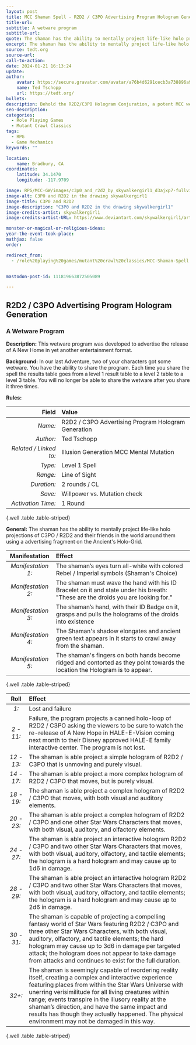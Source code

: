 ```yaml
---
layout: post
title: MCC Shaman Spell - R2D2 / C3PO Advertising Program Hologram Generation
title-url: 
subtitle: A wetware program
subtitle-url: 
quote: The shaman has the ability to mentally project life-like holo projections of C3PO / R2D2 and their friends in the world around them using a advertising fragment on the Ancient's Holo-Grid.  
excerpt: The shaman has the ability to mentally project life-like holo projections of C3PO / R2D2 and their friends in the world around them using a advertising fragment on the Ancient's Holo-Grid.  
source: tedt.org
source-url: 
call-to-action: 
date: 2024-01-21 16:13:24
update:
author:
    avatar: https://secure.gravatar.com/avatar/a76b4d6291cecb3a738896a971bfb903?s=512&d=mp&r=g
    name: Ted Tschopp
    url: https://tedt.org/
bullets:
description: Behold the R2D2/C3PO Hologram Conjuration, a potent MCC wetware incantation summoning the Star Wars ancients as living holograms. Transform gatherings with a hierarchy of holographic marvels, from rudimentary shadows to realms of immersive illusion, all forged to bewitch devotees of the Star Wars mythos and transmute the art of heraldry.
seo-description: 
categories:
  - Role Playing Games
  - Mutant Crawl Classics
tags:
  - RPG
  - Game Mechanics
keywords: ""

location:
    name: Bradbury, CA
coordinates:
    latitude: 34.1470
    longitude: -117.9709

image: RPG/MCC-GW/images/c3p0_and_r2d2_by_skywalkergirl1_d3ajxp7-fullview.webp
image-alt: C3P0 and R2D2 in the drawing skywalkergirl1
image-title: C3P0 and R2D2
image-description: "C3P0 and R2D2 in the drawing skywalkergirl1"
image-credits-artist: skywalkergirl1
image-credits-artist-URL: https://www.deviantart.com/skywalkergirl1/art/C3P0-and-R2D2-199124827

monster-or-magical-or-religious-ideas:  
year-the-event-took-place:
mathjax: false
order:

redirect_from:
  - /role%20playing%20games/mutant%20crawl%20classics/MCC-Shaman-Spell


mastodon-post-id: 111819663872505089

---
```


## R2D2 / C3PO Advertising Program Hologram Generation

### A Wetware Program

**Description:** This wetware program was developed to advertise the release of A New Home in yet another entertainment format.

**Background:** In our last Adventure, two of your characters got some wetware. You have the ability to share the program. Each time you share the spell the results table goes from a level 1 result table to a level 2 table to a level 3 table. You will no longer be able to share the wetware after you share it three times.

**Rules:**

|                  Field | Value                                               |
|-----------------------:|:----------------------------------------------------|
|                _Name:_ | R2D2 / C3PO Advertising Program Hologram Generation |
|              _Author:_ | Ted Tschopp                                         |
| _Related / Linked to:_ | Illusion Generation MCC Mental Mutation             |
|                _Type:_ | Level 1 Spell                                       |
|               _Range:_ | Line of Sight                                       |
|            _Duration:_ | 2 rounds / CL                                       |
|                _Save:_ | Willpower vs. Mutation check                        |
|     _Activation Time:_ | 1 Round                                             |
{.well .table .table-striped}

**General:** The shaman has the ability to mentally project life-like holo projections of C3PO / R2D2 and their friends in the world around them using a advertising fragment on the Ancient's Holo-Grid.  

|   Manifestation    | Effect                                                                                                                           |
|:------------------:|:---------------------------------------------------------------------------------------------------------------------------------|
| _Manifestation 1:_ | The shaman’s eyes turn all-white with colored Rebel / Imperial symbols (Shaman's Choice)                                         |
| _Manifestation 2:_ | The shaman must wave the hand with his ID Bracelet on it and state under his breath: "These are the droids you are looking for." |
| _Manifestation 3:_ | The shaman’s hand, with their ID Badge on it, grasps and pulls the holograms of the droids into existence                        |
| _Manifestation 4:_ | The Shaman's shadow elongates and ancient green text appears in it starts to crawl away from the shaman.                         |
| _Manifestation 5:_ | The shaman's fingers on both hands become ridged and contorted as they point towards the location the Hologram is to appear.     |
{.well .table .table-striped}

|    Roll    | Effect                                                                                                                                                                                                                                                                                                                                                                                                                                   |
|:----------:|:-----------------------------------------------------------------------------------------------------------------------------------------------------------------------------------------------------------------------------------------------------------------------------------------------------------------------------------------------------------------------------------------------------------------------------------------|
|    _1:_    | Lost and failure                                                                                                                                                                                                                                                                                                                                                                                                                         |
| _2 - 11:_  | Failure, the program projects a canned holo-loop of R2D2 / C3PO asking the viewers to be sure to watch the re-release of A New Hope in HALE-E-Vision coming next month to their Disney approved HALE-E family interactive center. The program is not lost.                                                                                                                                                                               |
| _12 - 13:_ | The shaman is able project a simple hologram of R2D2 / C3PO that is unmoving and purely visual.                                                                                                                                                                                                                                                                                                                                          |
| _14 - 17:_ | The shaman is able project a more complex hologram of R2D2 / C3PO that moves, but is purely visual.                                                                                                                                                                                                                                                                                                                                      |
| _18 - 19:_ | The shaman is able project a complex hologram of R2D2 / C3PO that moves, with both visual and auditory elements.                                                                                                                                                                                                                                                                                                                         |
| _20 - 23:_ | The shaman is able project a complex hologram of R2D2 / C3PO and one other Star Wars Characters that moves, with both visual, auditory, and olfactory elements.                                                                                                                                                                                                                                                                          |
| _24 - 27:_ | The shaman is able project an interactive hologram R2D2 / C3PO and two other Star Wars Characters that moves, with both visual, auditory, olfactory, and tactile elements; the hologram is a hard hologram and may cause up to 1d6 in damage.                                                                                                                                                                                            |
| _28 - 29:_ | The shaman is able project an interactive hologram R2D2 / C3PO and two other Star Wars Characters that moves, with both visual, auditory, olfactory, and tactile elements; the hologram is a hard hologram and may cause up to 2d6 in damage.                                                                                                                                                                                            |
| _30 - 31:_ | The shaman is capable of projecting a compelling fantasy world of Star Wars featuring R2D2 / C3PO and three other Star Wars Characters, with both visual, auditory, olfactory, and tactile elements; the hard hologram may cause up to 3d6 in damage per targeted attack; the hologram does not appear to take damage from attacks and continues to exist for the full duration.                                                         |
|   _32+:_   | The shaman is seemingly capable of reordering reality itself, creating a complex and interactive experience featuring places from within the Star Wars Universe with unerring verisimilitude for all living creatures within range; events transpire in the illusory reality at the shaman’s direction, and have the same impact and results has though they actually happened. The physical environment may not be damaged in this way. |
{.well .table .table-striped}
